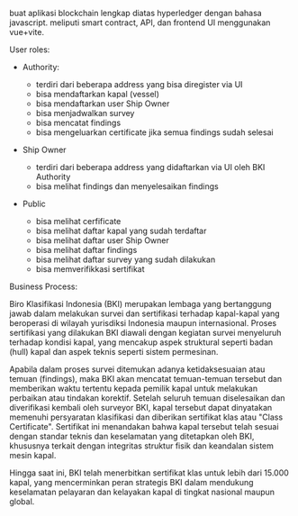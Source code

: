 buat aplikasi blockchain lengkap diatas hyperledger dengan bahasa javascript. meliputi smart contract, API, dan frontend UI menggunakan vue+vite.

User roles:
- Authority: 
  - terdiri dari beberapa address yang bisa diregister via UI
  - bisa mendaftarkan kapal (vessel)
  - bisa mendaftarkan user Ship Owner
  - bisa menjadwalkan survey
  - bisa mencatat findings
  - bisa mengeluarkan certificate jika semua findings sudah selesai
  
- Ship Owner
  - terdiri dari beberapa address yang didaftarkan via UI oleh BKI Authority
  - bisa melihat findings dan menyelesaikan findings

- Public
  - bisa melihat cerfificate 
  - bisa melihat daftar kapal yang sudah terdaftar
  - bisa melihat daftar user Ship Owner
  - bisa melihat daftar findings
  - bisa melihat daftar survey yang sudah dilakukan
  - bisa memverifikkasi sertifikat

Business Process:

Biro Klasifikasi Indonesia (BKI) merupakan lembaga yang bertanggung jawab dalam melakukan survei dan sertifikasi terhadap kapal-kapal yang beroperasi di wilayah yurisdiksi Indonesia maupun internasional. Proses sertifikasi yang dilakukan BKI diawali dengan kegiatan survei menyeluruh terhadap kondisi kapal, yang mencakup aspek struktural seperti badan (hull) kapal dan aspek teknis seperti sistem permesinan.

Apabila dalam proses survei ditemukan adanya ketidaksesuaian atau temuan (findings), maka BKI akan mencatat temuan-temuan tersebut dan memberikan waktu tertentu kepada pemilik kapal untuk melakukan perbaikan atau tindakan korektif. Setelah seluruh temuan diselesaikan dan diverifikasi kembali oleh surveyor BKI, kapal tersebut dapat dinyatakan memenuhi persyaratan klasifikasi dan diberikan sertifikat klas atau "Class Certificate". Sertifikat ini menandakan bahwa kapal tersebut telah sesuai dengan standar teknis dan keselamatan yang ditetapkan oleh BKI, khususnya terkait dengan integritas struktur fisik dan keandalan sistem mesin kapal.

Hingga saat ini, BKI telah menerbitkan sertifikat klas untuk lebih dari 15.000 kapal, yang mencerminkan peran strategis BKI dalam mendukung keselamatan pelayaran dan kelayakan kapal di tingkat nasional maupun global.